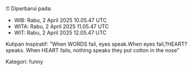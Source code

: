 ⏰ Diperbarui pada:
- WIB: Rabu, 2 April 2025 10.05.47 UTC
- WITA: Rabu, 2 April 2025 11.05.47 UTC
- WIT: Rabu, 2 April 2025 12.05.47 UTC

Kutipan Inspiratif:
"When WORDS fail, eyes speak.When eyes fail,?HEART? speaks. When HEART fails, nothing speaks they put cotton in the nose"


Kategori: funny

